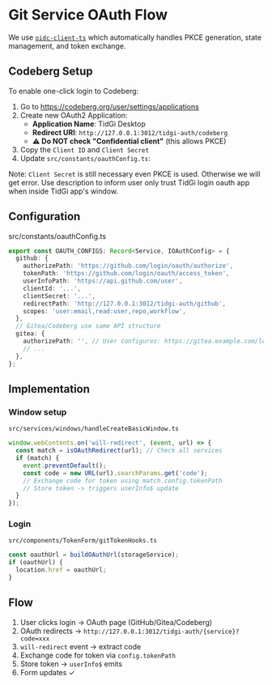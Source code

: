 # Git Service OAuth Flow

We use [`oidc-client-ts`](https://authts.github.io/oidc-client-ts/) which automatically handles PKCE generation, state management, and token exchange.

## Codeberg Setup

To enable one-click login to Codeberg:

1. Go to <https://codeberg.org/user/settings/applications>
2. Create new OAuth2 Application:
   - **Application Name**: TidGi Desktop
   - **Redirect URI**: `http://127.0.0.1:3012/tidgi-auth/codeberg`
   - **⚠️ Do NOT check "Confidential client"** (this allows PKCE)
3. Copy the `Client ID` and `Client Secret`
4. Update `src/constants/oauthConfig.ts`:

Note: `Client Secret` is still necessary even PKCE is used. Otherwise we will get error. Use description to inform user only trust TidGi login oauth app when inside TidGi app's window.

## Configuration

src/constants/oauthConfig.ts

```typescript
export const OAUTH_CONFIGS: Record<Service, IOAuthConfig> = {
  github: {
    authorizePath: 'https://github.com/login/oauth/authorize',
    tokenPath: 'https://github.com/login/oauth/access_token',
    userInfoPath: 'https://api.github.com/user',
    clientId: '...',
    clientSecret: '...',
    redirectPath: 'http://127.0.0.1:3012/tidgi-auth/github',
    scopes: 'user:email,read:user,repo,workflow',
  },
  // Gitea/Codeberg use same API structure
  gitea: {
    authorizePath: '', // User configures: https://gitea.example.com/login/oauth/authorize
    // ...
  },
};
```

## Implementation

### Window setup

`src/services/windows/handleCreateBasicWindow.ts`

```typescript
window.webContents.on('will-redirect', (event, url) => {
  const match = isOAuthRedirect(url); // Check all services
  if (match) {
    event.preventDefault();
    const code = new URL(url).searchParams.get('code');
    // Exchange code for token using match.config.tokenPath
    // Store token -> triggers userInfo$ update
  }
});
```

### Login

`src/components/TokenForm/gitTokenHooks.ts`

```typescript
const oauthUrl = buildOAuthUrl(storageService);
if (oauthUrl) {
  location.href = oauthUrl;
}
```

## Flow

1. User clicks login → OAuth page (GitHub/Gitea/Codeberg)
2. OAuth redirects → `http://127.0.0.1:3012/tidgi-auth/{service}?code=xxx`
3. `will-redirect` event → extract code
4. Exchange code for token via `config.tokenPath`
5. Store token → `userInfo$` emits
6. Form updates ✓

